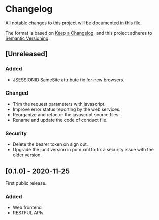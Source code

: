 # Changelog

All notable changes to this project will be documented in this file.

The format is based on [Keep a Changelog](https://keepachangelog.com/en/1.0.0/),
and this project adheres to [Semantic Versioning](https://semver.org/spec/v2.0.0.html).

## [Unreleased]

### Added

- JSESSIONID SameSite attribute fix for new browsers.

### Changed

- Trim the request parameters with javascript.
- Improve error status reporting by the web services.
- Reorganize and refactor the javascript source files.
- Rename and update the code of conduct file.

### Security

- Delete the bearer token on sign out.
- Upgrade the junit version in pom.xml to fix a security issue with the older version.

## [0.1.0] - 2020-11-25

First public release.

### Added

- Web frontend
- RESTFUL APIs